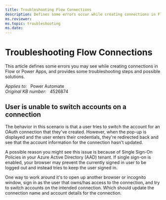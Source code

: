 ```yaml
---
title: Troubleshooting Flow Connections
description: Defines some errors occur while creating connections in Flow or Power Apps, and provides some troubleshooting steps and possible solutions.
ms.reviewer: 
ms.topic: troubleshooting
ms.date: 
---
```

# Troubleshooting Flow Connections

This article defines some errors you may see while creating connections in Flow or Power Apps, and provides some troubleshooting steps and possible solutions.

_Applies to:_ &nbsp; Power Automate  
_Original KB number:_ &nbsp; 4526874

## User is unable to switch accounts on a connection

The behavior in this scenario is that a user tries to switch the account for an OAuth connection that they've created. However, when the pop-up is displayed and the user enters their credentials, they're redirected back and see that the account information for the connection hasn't updated.

A possible reason you might see this issue is because of Single Sign-On Policies in your Azure Active Directory (AAD) tenant. If single sign-on is enabled, your browser may prevent the currently signed in user to be logged out and instead tries to keep the user signed in.

One way to work around it's to open up another browser or incognito window, sign in as the user that owns/has access to the connection, and try to switch accounts on the intended connection. Which should update the connection name and account details for the connection.
